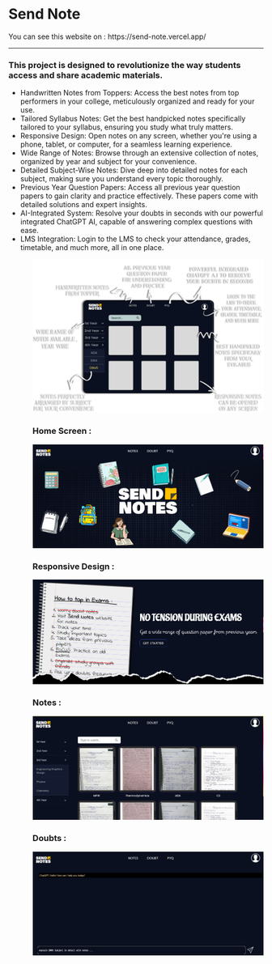 <h1>Send Note</h1>
You can see this website on : https://send-note.vercel.app/
<hr>
<h3>This project is designed to revolutionize the way students access and share academic materials.</h3>

<ul>
<li>Handwritten Notes from Toppers: Access the best notes from top performers in your college, meticulously organized and ready for your use.</li>
<li>Tailored Syllabus Notes: Get the best handpicked notes specifically tailored to your syllabus, ensuring you study what truly matters.</li>
<li>Responsive Design: Open notes on any screen, whether you're using a phone, tablet, or computer, for a seamless learning experience.</li>
<li>Wide Range of Notes: Browse through an extensive collection of notes, organized by year and subject for your convenience.</li>
<li>Detailed Subject-Wise Notes: Dive deep into detailed notes for each subject, making sure you understand every topic thoroughly.</li>
<li>Previous Year Question Papers: Access all previous year question papers to gain clarity and practice effectively. These papers come with detailed solutions and expert insights.</li>
<li>AI-Integrated System: Resolve your doubts in seconds with our powerful integrated ChatGPT AI, capable of answering complex questions with ease.</li>
<li>LMS Integration: Login to the LMS to check your attendance, grades, timetable, and much more, all in one place.</li>
<ul>

<img src="./src/assets/feature.png">

<h3>Home Screen :</h3>
<img src="./src/assets/Home_ss.png">

<h3>Responsive Design :</h3>
<img src="./src/assets/res_ss.png">

<h3>Notes :</h3>
<img src="./src/assets/Notes_ss.png">

<h3>Doubts :</h3>
<img src="./src/assets/doubts_ss.png">